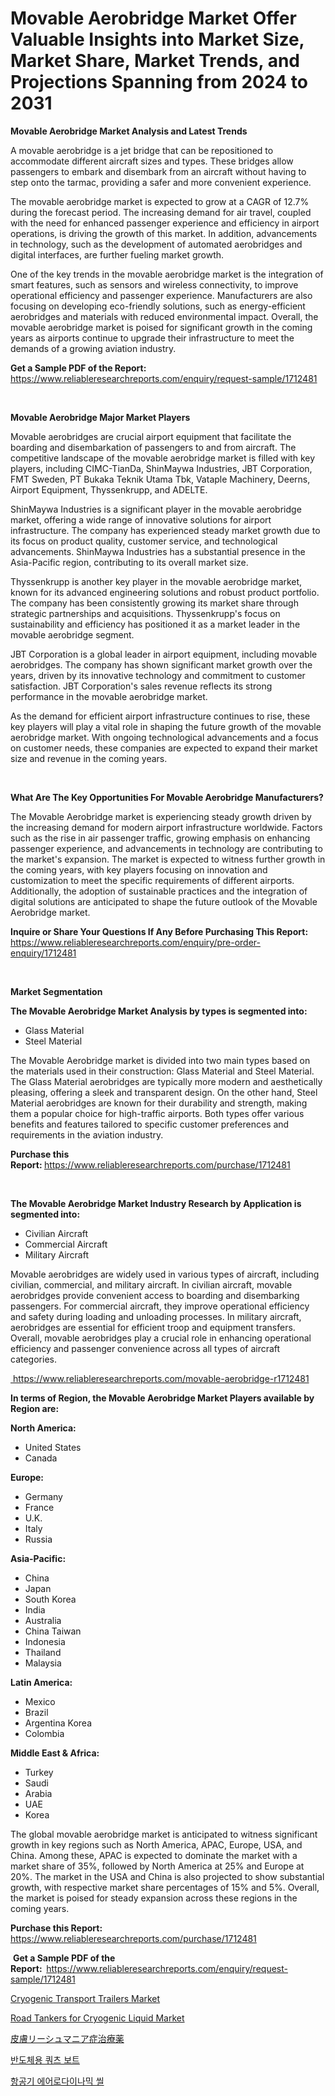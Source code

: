 <p><h1>Movable Aerobridge Market Offer Valuable Insights into Market Size, Market Share, Market Trends, and Projections Spanning from 2024 to 2031</h1></p><p><strong>Movable Aerobridge Market Analysis and Latest Trends</strong></p>
<p><p>A movable aerobridge is a jet bridge that can be repositioned to accommodate different aircraft sizes and types. These bridges allow passengers to embark and disembark from an aircraft without having to step onto the tarmac, providing a safer and more convenient experience.</p><p>The movable aerobridge market is expected to grow at a CAGR of 12.7% during the forecast period. The increasing demand for air travel, coupled with the need for enhanced passenger experience and efficiency in airport operations, is driving the growth of this market. In addition, advancements in technology, such as the development of automated aerobridges and digital interfaces, are further fueling market growth.</p><p>One of the key trends in the movable aerobridge market is the integration of smart features, such as sensors and wireless connectivity, to improve operational efficiency and passenger experience. Manufacturers are also focusing on developing eco-friendly solutions, such as energy-efficient aerobridges and materials with reduced environmental impact. Overall, the movable aerobridge market is poised for significant growth in the coming years as airports continue to upgrade their infrastructure to meet the demands of a growing aviation industry.</p></p>
<p><strong>Get a Sample PDF of the Report:&nbsp;</strong> <a href="https://www.reliableresearchreports.com/enquiry/request-sample/1712481">https://www.reliableresearchreports.com/enquiry/request-sample/1712481</a></p>
<p>&nbsp;</p>
<p><strong>Movable Aerobridge Major Market Players</strong></p>
<p><p>Movable aerobridges are crucial airport equipment that facilitate the boarding and disembarkation of passengers to and from aircraft. The competitive landscape of the movable aerobridge market is filled with key players, including CIMC-TianDa, ShinMaywa Industries, JBT Corporation, FMT Sweden, PT Bukaka Teknik Utama Tbk, Vataple Machinery, Deerns, Airport Equipment, Thyssenkrupp, and ADELTE.</p><p>ShinMaywa Industries is a significant player in the movable aerobridge market, offering a wide range of innovative solutions for airport infrastructure. The company has experienced steady market growth due to its focus on product quality, customer service, and technological advancements. ShinMaywa Industries has a substantial presence in the Asia-Pacific region, contributing to its overall market size.</p><p>Thyssenkrupp is another key player in the movable aerobridge market, known for its advanced engineering solutions and robust product portfolio. The company has been consistently growing its market share through strategic partnerships and acquisitions. Thyssenkrupp's focus on sustainability and efficiency has positioned it as a market leader in the movable aerobridge segment.</p><p>JBT Corporation is a global leader in airport equipment, including movable aerobridges. The company has shown significant market growth over the years, driven by its innovative technology and commitment to customer satisfaction. JBT Corporation's sales revenue reflects its strong performance in the movable aerobridge market.</p><p>As the demand for efficient airport infrastructure continues to rise, these key players will play a vital role in shaping the future growth of the movable aerobridge market. With ongoing technological advancements and a focus on customer needs, these companies are expected to expand their market size and revenue in the coming years.</p></p>
<p>&nbsp;</p>
<p><strong>What Are The Key Opportunities For Movable Aerobridge Manufacturers?</strong></p>
<p><p>The Movable Aerobridge market is experiencing steady growth driven by the increasing demand for modern airport infrastructure worldwide. Factors such as the rise in air passenger traffic, growing emphasis on enhancing passenger experience, and advancements in technology are contributing to the market's expansion. The market is expected to witness further growth in the coming years, with key players focusing on innovation and customization to meet the specific requirements of different airports. Additionally, the adoption of sustainable practices and the integration of digital solutions are anticipated to shape the future outlook of the Movable Aerobridge market.</p></p>
<p><strong>Inquire or Share Your Questions If Any Before Purchasing This Report:</strong> <a href="https://www.reliableresearchreports.com/enquiry/pre-order-enquiry/1712481">https://www.reliableresearchreports.com/enquiry/pre-order-enquiry/1712481</a></p>
<p>&nbsp;</p>
<p><strong>Market Segmentation</strong></p>
<p><strong>The Movable Aerobridge Market Analysis by types is segmented into:</strong></p>
<p><ul><li>Glass Material</li><li>Steel Material</li></ul></p>
<p><p>The Movable Aerobridge market is divided into two main types based on the materials used in their construction: Glass Material and Steel Material. The Glass Material aerobridges are typically more modern and aesthetically pleasing, offering a sleek and transparent design. On the other hand, Steel Material aerobridges are known for their durability and strength, making them a popular choice for high-traffic airports. Both types offer various benefits and features tailored to specific customer preferences and requirements in the aviation industry.</p></p>
<p><strong>Purchase this Report:&nbsp;</strong><a href="https://www.reliableresearchreports.com/purchase/1712481">https://www.reliableresearchreports.com/purchase/1712481</a></p>
<p>&nbsp;</p>
<p><strong>The Movable Aerobridge Market Industry Research by Application is segmented into:</strong></p>
<p><ul><li>Civilian Aircraft</li><li>Commercial Aircraft</li><li>Military Aircraft</li></ul></p>
<p><p>Movable aerobridges are widely used in various types of aircraft, including civilian, commercial, and military aircraft. In civilian aircraft, movable aerobridges provide convenient access to boarding and disembarking passengers. For commercial aircraft, they improve operational efficiency and safety during loading and unloading processes. In military aircraft, aerobridges are essential for efficient troop and equipment transfers. Overall, movable aerobridges play a crucial role in enhancing operational efficiency and passenger convenience across all types of aircraft categories.</p></p>
<p><a href="https://www.reliableresearchreports.com/movable-aerobridge-r1712481">&nbsp;https://www.reliableresearchreports.com/movable-aerobridge-r1712481</a></p>
<p><strong>In terms of Region, the Movable Aerobridge Market Players available by Region are:</strong></p>
<p>
    <p> <strong> North America: </strong>
        <ul>
            <li>United States</li>
            <li>Canada</li>
        </ul>
        </p> 
    <p> <strong> Europe: </strong>
        <ul>
            <li>Germany</li>
            <li>France</li>
            <li>U.K.</li>
            <li>Italy</li>
            <li>Russia</li>
        </ul>
        </p> 
    <p> <strong> Asia-Pacific: </strong>
        <ul>
            <li>China</li>
            <li>Japan</li>
            <li>South Korea</li>
            <li>India</li>
            <li>Australia</li>
            <li>China Taiwan</li>
            <li>Indonesia</li>
            <li>Thailand</li>
            <li>Malaysia</li>
        </ul>
        </p> 
    <p> <strong> Latin America: </strong>
        <ul>
            <li>Mexico</li>
            <li>Brazil</li>
            <li>Argentina Korea</li>
            <li>Colombia</li>
        </ul>
        </p> 
    <p> <strong> Middle East & Africa: </strong>
        <ul>
            <li>Turkey</li>
            <li>Saudi</li>
            <li>Arabia</li>
            <li>UAE</li>
            <li>Korea</li>
        </ul>
    </p>
    </p>
<p><p>The global movable aerobridge market is anticipated to witness significant growth in key regions such as North America, APAC, Europe, USA, and China. Among these, APAC is expected to dominate the market with a market share of 35%, followed by North America at 25% and Europe at 20%. The market in the USA and China is also projected to show substantial growth, with respective market share percentages of 15% and 5%. Overall, the market is poised for steady expansion across these regions in the coming years.</p></p>
<p><strong>Purchase this Report: </strong><a href="https://www.reliableresearchreports.com/purchase/1712481">https://www.reliableresearchreports.com/purchase/1712481</a></p>
<p>&nbsp;<strong>Get a Sample PDF of the Report:&nbsp;&nbsp;</strong><a href="https://www.reliableresearchreports.com/enquiry/request-sample/1712481">https://www.reliableresearchreports.com/enquiry/request-sample/1712481</a></p>
<p><strong></strong></p>
<p><p><a href="https://github.com/myacatherineblakecaczo9vcsw/Market-Research-Report-List-3/blob/main/cryogenic-transport-trailers-market.md">Cryogenic Transport Trailers Market</a></p><p><a href="https://github.com/okotobwrhuteie/Market-Research-Report-List-2/blob/main/road-tankers-for-cryogenic-liquid-market.md">Road Tankers for Cryogenic Liquid Market</a></p><p><a href="https://github.com/laurenreichert/Market-Research-Report-List-2/blob/main/1767153127328.md">皮膚リーシュマニア症治療薬</a></p><p><a href="https://github.com/JackieFauhey9089475/Market-Research-Report-List-2/blob/main/8492509110534.md">반도체용 쿼츠 보트</a></p><p><a href="https://github.com/AnthonyWratten/Market-Research-Report-List-1/blob/main/8261392107376.md">항공기 에어로다이나믹 씰</a></p></p>